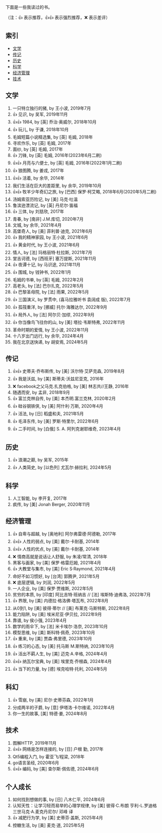 下面是一些我读过的书。

（注：:+1: 表示推荐，:+1::+1: 表示强烈推荐，:x: 表示差评）

## 索引

- [文学](#文学)
- [传记](#传记)
- [历史](#历史)
- [科学](#科学)
- [经济管理](#经济管理)
- [技术](#技术)

## 文学

1. 一只特立独行的猪, by 王小波, 2019年7月
1. :+1: 见识, by 吴军, 2019年11月
1. :+1::+1: 1984, by [英] 乔治·奥威尔, 2018年10月
1. :+1: 玩儿, by 于谦, 2018年10月
1. 毛姆短篇小说精选集, by [英] 毛姆, 2018年
1. 寻欢作乐, by [英] 毛姆, 2017年
1. 面纱, by [英] 毛姆, 2017年
1. :+1: 刀锋, by [英] 毛姆, 2016年(2023年6月二刷)
1. :+1::+1: 月亮与六便士, by [英] 毛姆, 2016年(2022年1月二刷)
1. :+1: 狼图腾, by 姜戎, 2017年
1. :+1::+1: 活着, by 余华, 2014年
1. 我们生活在巨大的差距里, by 余华, 2019年10月
1. :+1::+1: 牧羊少年奇幻之旅, by [巴西] 保罗·柯艾略, 2018年6月(2020年5月二刷)
1. 汤姆索亚历险记, by [美] 马克·吐温
1. 鲁滨逊漂流记, by [英] 丹尼尔·笛福
1. :+1: 三体, by 刘慈欣, 2017年
1. 青春, by [南非] J.M.库切, 2020年7月
1. 文城, by 余华, 2021年4月
1. 高堡奇人, by [美] 菲利普·迪克, 2021年6月
1. :+1: 我的精神家园, by 王小波, 2021年6月 
1. :+1: 黄金时代, by 王小波, 2021年6月
1. 情人, by [法] 玛格丽特·杜拉斯, 2021年7月
1. 堂吉诃德, by [西班牙] 塞万提斯, 2021年11月
1. :+1: 夜谭十记, by 马识途, 2021年11月
1. :+1: 围城, by 钱钟书, 2022年1月
1. 毛姆的书单, by [英] 毛姆, 2022年2月
1. 高老头, by [法] 巴尔扎克, 2022年5月
1. :+1: 巴黎圣母院, by [法] 雨果, 2022年5月
1. :+1: 三国演义, by 罗贯中, (喜马拉雅听书 袁阔成 版), 2022年7月
1. :+1: 孤筏重洋, by [挪威] 托尔·海雅达尔, 2022年9月
1. :+1: 局外人, by [法] 阿尔贝·加缪, 2022年9月
1. :+1: 你当像鸟飞往你的山, by [美] 塔拉·韦斯特弗, 2022年11月
1. 革命时期的爱情, by 王小波, 2022年11月
1. 十八岁出门远行, by 余华, 2024年4月
1. 我在北京送快递, by 胡安焉, 2024年5月
 
## 传记

1. :+1::+1: 史蒂夫·乔布斯传, by [美] 沃尔特·艾萨克森, 2019年8月
1. :+1: 我是沃兹, by [美] 斯蒂夫·沃兹尼亚克, 2016年
1. :x: facebook之父马克.扎克伯格, by [美] 林志共//王静, 2016年
1. 随遇而安, by 孟非, 2018年9月
1. :+1: 富兰克林自传, by [美] 本杰明.富兰克林, 2020年2月
1. :+1: 硅谷钢铁侠, by [美] 阿什利·万斯, 2020年4月
1. :+1: 活法, by [日] 稻盛和夫, 2021年5月
1. :+1: 毛泽东传, by [美] 罗斯·特里尔, 2022年6月
1. :+1: 二手时间, by [白俄] S. A. 阿列克谢耶维奇, 2023年4月

## 历史
1. :+1: 浪潮之巅, by 吴军, 2015年
1. :+1: 人类简史, by [以色列] 尤瓦尔·赫拉利, 2024年5月

## 科学

1. 人工智能, by 李开复, 2017年
1. 疯传, by [美] Jonah Berger, 2020年11月

## 经济管理

1. :+1: 自卑与超越, by [奥地利] 阿尔弗雷德·阿德勒, 2017年
1. :+1::+1: 人性的弱点, by [美] 戴尔·卡耐基, 2014年
1. :+1::+1: 人性的优点, by [美] 戴尔·卡耐基, 2014年
1. :x: 情商高就是说话让人舒服, by 朱凌/常清, 2018年
1. 黑客与画家, by [美] 保罗·格雷厄姆, 2021年4月
1. :+1: 大教堂与集市, by [美] Eric S·Raymond, 2021年4月
1. 命好不如习惯好, by [台湾] 郭腾尹, 2021年5月
1. :x: 底层逻辑, by 刘润, 2022年5月
1. 一人企业, by [美] 保罗·贾维斯, 2022年5月
1. 贫穷的本质, by [印度] 阿比吉特·班纳吉 // [法] 埃斯特·迪弗洛, 2022年7月
1. :+1: 界限, by [美] 内德拉·格洛佛·塔瓦布, 2022年8月
1. 从0到1, by [美] 彼得·蒂尔 // [美] 布莱克·马斯特斯, 2022年8月
1. 能力陷阱, by [美] 埃米尼亚·伊贝拉, 2022年9月
1. 靠谱, by 侯小强, 2023年4月
1. 数学的雨伞下, by [法] 米卡埃尔·洛奈, 2023年10月
1. 模型思维, by [美] 斯科特·佩奇, 2023年10月
1. :+1: 重来, by [美] 贾森·弗里德, 2023年10月
1. :+1: 练习的心态, by [美] 托马斯 M.斯特纳, 2023年10月
1. :+1: 活出不羁人生, by [美] 迈克·A.辛格, 2024年4月
1. :+1::+1: 纳瓦尔宝典, by [美] 埃里克·乔根森, 2024年4月
1. :+1: 当下的力量, by [德] 埃克哈特·托利, 2024年5月

## 科幻
1. :+1: 雪崩, by [美] 尼尔·史蒂芬森, 2022年1月
1. 分成两半的子爵, by [意] 伊塔洛·卡尔维诺, 2022年4月
1. 你一生的故事, [美] 特德·姜, 2024年8月

## 技术

1. 图解HTTP, 2019年11月
1. :+1::+1: 网络是怎样连接的, by [日] 户根 勤, 2017年
1. Qt5编程入门, by 霍亚飞/程梁, 2018年
1. go语言圣经, 2020年6月
1. :+1::+1: 编码, by [美] 查尔斯·佩佐德, 2024年6月

## 个人成长

1. 如何找到想做的事, by [日] 八木仁平, 2024年6月
1. 认知天性：让学习轻而易举的心理学规律, by [美] 彼得·C.布朗 亨利-L.罗迪格三世马克·A.麦克丹尼尔/ 邓峰 译
1. :+1: 减肥行为学, by [美] 史蒂芬·盖斯, 2025年4月
1. 控糖生活, by [美] 麦克·道, 2025年5月
